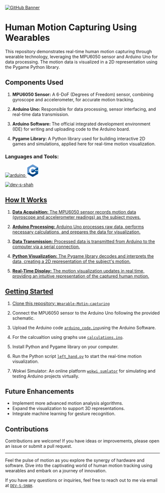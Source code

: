 
[![GitHub Banner](https://github.com/DEV-S-SHAH/Wearable-Motion-Capture/blob/main/Readme%20img/readme%20banner.jpg)](https://github.com/DEV-S-SHAH)

# Human Motion Capturing Using Wearables

This repository demonstrates real-time human motion capturing through wearable technology, leveraging the MPU6050 sensor and Arduino Uno for data processing. The motion data is visualized in a 2D representation using the Pygame Python library.

## Components Used

1. **MPU6050 Sensor:** A 6-DoF (Degrees of Freedom) sensor, combining gyroscope and accelerometer, for accurate motion tracking.

2. **Arduino Uno:** Responsible for data processing, sensor interfacing, and real-time data transmission.

3. **Arduino Software:** The official integrated development environment (IDE) for writing and uploading code to the Arduino board.

4. **Pygame Library:** A Python library used for building interactive 2D games and simulations, applied here for real-time motion visualization.

<h3 align="left">Languages and Tools:</h3>
<p align="left"> <a href="https://www.arduino.cc/" target="_blank" rel="noreferrer"> <img src="https://cdn.worldvectorlogo.com/logos/arduino-1.svg" alt="arduino" width="40" height="40"/> </a> <a href="https://www.w3schools.com/cpp/" target="_blank" rel="noreferrer"> <img src="https://raw.githubusercontent.com/devicons/devicon/master/icons/cplusplus/cplusplus-original.svg" alt="cplusplus" width="40" height="40"/> 

<p align="left">
    <img src="https://github-readme-stats.vercel.app/api/top-langs?username=dev-s-shah&show_icons=true&locale=en&layout=compact" alt="dev-s-shah" />
</p>


## How It Works

1. **Data Acquisition:** The MPU6050 sensor records motion data (gyroscope and accelerometer readings) as the subject moves.

2. **Arduino Processing:** Arduino Uno processes raw data, performs necessary calculations, and prepares the data for visualization.

3. **Data Transmission:** Processed data is transmitted from Arduino to the computer via a serial connection.

4. **Python Visualization:** The Pygame library decodes and interprets the data, creating a 2D representation of the subject's motion.

5. **Real-Time Display:** The motion visualization updates in real time, providing an intuitive representation of the captured human motion.

## Getting Started

1. Clone this repository: [`Wearable-Motin-capturing`](https://github.com/DEV-S-SHAH/Wearable-Motion-Capture.git)

2. Connect the MPU6050 sensor to the Arduino Uno following the provided schematic.

3. Upload the Arduino code [`arduino_code.ino`](https://github.com/DEV-S-SHAH/Wearable-Motion-Capture/blob/main/Wearable-Motion-Capturing/arduino_code.ino)using the Arduino Software.

4. For the calcualtion using graphs use [`calculations.ino`](https://github.com/DEV-S-SHAH/Wearable-Motion-Capture/blob/main/Wearable-Motion-Capturing/calculations.ino).

5. Install Python and Pygame library on your computer.

6. Run the Python script [`left_hand.py`](https://github.com/DEV-S-SHAH/Wearable-Motion-Capture/blob/main/Wearable-Motion-Capturing/left_hand.py) to start the real-time motion visualization.

7. Wokwi Simulator: An online platform [`wokwi sumlator`](https://wokwi.com/projects/372849380809466881) for simulating and testing Arduino projects virtually.
                     

## Future Enhancements

- Implement more advanced motion analysis algorithms.
- Expand the visualization to support 3D representations.
- Integrate machine learning for gesture recognition.

## Contributions

Contributions are welcome! If you have ideas or improvements, please open an issue or submit a pull request.

---

Feel the pulse of motion as you explore the synergy of hardware and software. Dive into the captivating world of human motion tracking using wearables and embark on a journey of innovation.

If you have any questions or inquiries, feel free to reach out to me via email at [`DEV-S-SHAH`](mailto:devs4452@gmail.com).

